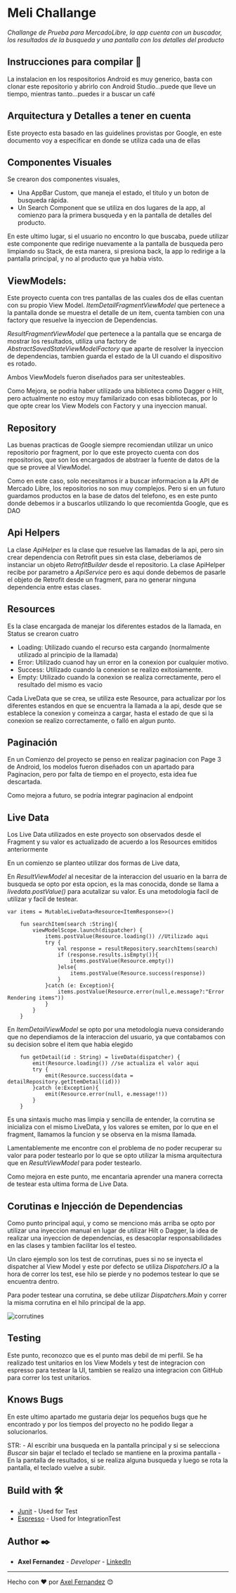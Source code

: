 # Meli Challange

_Challange de Prueba para MercadoLibre, la app cuenta con un buscador, los resultados de la busqueda
 y una pantalla con los detalles del producto_

## Instrucciones para compilar 🚀

La instalacion en los respositorios Android es muy generico, basta con clonar este repositorio 
y abrirlo con Android Studio...puede que lleve un tiempo, mientras tanto...puedes ir a buscar un café 


## Arquitectura y Detalles a tener en cuenta

Este proyecto esta basado en las guidelines provistas por Google, en este documento 
voy a especificar en donde se utiliza cada una de ellas
    
## Componentes Visuales
    
Se crearon dos componentes visuales, 
 - Una AppBar Custom, que maneja el estado, el titulo y un boton de busqueda rápida.
 - Un Search Component que se utiliza en dos lugares de la app, al comienzo para la primera
  busqueda y en la pantalla de detalles del producto.
  
  En este ultimo lugar, si el usuario no encontro lo que buscaba, puede utilizar este componente
  que redirige nuevamente a la pantalla de busqueda pero limpiando su Stack, de esta manera, si 
  presiona back, la app lo redirige a la pantalla principal, y no al producto que ya habia visto.

## ViewModels:
    
Este proyecto cuenta con tres pantallas de las cuales dos de ellas cuentan con su propio View Model.
_ItemDetailFragmentViewModel_ que pertenece a la pantalla donde se muestra el detalle de un item, 
cuenta tambien con una factory que resuelve la inyeccion de Dependencias.

_ResultFragmentViewModel_ que pertenece a la pantalla que se encarga de mostrar los resultados,
utiliza una factory de _AbstractSavedStateViewModelFactory_ que aparte de resolver la inyeccion
de dependencias, tambien guarda el estado de la UI cuando el dispositivo es rotado.

Ambos ViewModels fueron diseñados para ser unitesteables.

Como Mejora, se podria haber utilizado una biblioteca como Dagger o Hilt, pero actualmente 
no estoy muy familarizado con esas bibliotecas, por lo que opte crear los View Models con Factory
y una inyeccion manual.
    
    
## Repository
    
Las buenas practicas de Google siempre recomiendan utilizar un unico repositorio por fragment,
por lo que este proyecto cuenta con dos repositorios, que son los encargados de abstraer 
la fuente de datos de la que se provee al ViewModel.

Como en este caso, solo necesitamos ir a buscar informacion a la API de Mercado Libre, 
los repositorios no son muy complejos. Pero si en un futuro guardamos productos en la base de 
datos del telefono, es en este punto donde debemos ir a buscarlos utilizando lo que recomientda
Google, que es DAO

## Api Helpers
    
La clase _ApiHelper_ es la clase que resuelve las llamadas de la api, pero sin crear dependencia 
con Retrofit pues sin esta clase, deberiamos de instanciar un objeto _RetrofitBuilder_ desde el 
repositorio. La clase ApiHelper recibe por parametro a _ApiService_ pero es aqui donde debemos 
de pasarle el objeto de Retrofit desde un fragment, para no generar ninguna dependencia entre 
estas clases. 
    
## Resources
Es la clase encargada de manejar los diferentes estados de la llamada, en Status se crearon cuatro

- Loading: Utilizado cuando el recurso esta cargando (normalmente utilizado al principio de la llamada)
- Error: Utilizado cuanod hay un error en la conexion por cualquier motivo.
- Success: Utilizado cuando la conexion se realizo exitosiamente.
- Empty: Utilizado cuando la conexion se realiza correctamente, pero el resultado del mismo es vacio

Cada LiveData que se crea, se utiliza este Resource, para actualizar por los diferentes estandos 
en que se encuentra la llamada a la api, desde que se establece la conexion y comeinza a cargar, 
hasta el estado de que si la conexion se realizo correctamente, o falló en algun punto.
    
## Paginación
    
En un Comienzo del proyecto se penso en realizar paginacion con Page 3 de Android, los modelos 
fueron diseñados con un apartado para Paginacion, pero por falta de tiempo en el proyecto, 
esta idea fue descartada.

Como mejora a futuro, se podría integrar paginacion al endpoint
    
    
## Live Data
    
Los Live Data utilizados en este proyecto son observados desde el Fragment y su valor es 
actualizado de acuerdo a los Resources emitidos anteriormente

En un comienzo se planteo utilizar dos formas de Live data,

En _ResultViewModel_ al necesitar de la interaccion del usuario en la barra de busqueda se opto 
por esta opcion, es la mas conocida, donde se llama a _livedata.postValue()_ 
para acutalizar su valor. Es una metodologia facil de utilizar y facil de testear. 
    
```
var items = MutableLiveData<Resource<ItemResponse>>()

    fun searchItem(search :String){
        viewModelScope.launch(dispatcher) {
            items.postValue(Resource.loading()) //Utilizado aqui
            try {
                val response = resultRepository.searchItems(search)
                if (response.results.isEmpty()){
                    items.postValue(Resource.empty())
                }else{
                    items.postValue(Resource.success(response))
                }
            }catch (e: Exception){
                items.postValue(Resource.error(null,e.message?:"Error Rendering items"))
            }
        }
    }
```

En _ItemDetailViewModel_ se opto por una metodologia nueva considerando que no dependiamos 
de la interaccion del usuario, ya que contabamos con su decision sobre el item que habia elegido

```
    fun getDetail(id : String) = liveData(dispatcher) {
        emit(Resource.loading()) //se actualiza el valor aqui
        try {
            emit(Resource.success(data = detailRepository.getItemDetail(id)))
        }catch (e:Exception){
            emit(Resource.error(null, e.message!!))
        }
    }
```  

Es una sintaxis mucho mas limpia y sencilla de entender, la corrutina se inicializa 
con el mismo LiveData, y los valores se emiten, por lo que en el fragment, llamamos la funcion y
se observa en la misma llamada.

Lamentablemente me encontre con el problema de no poder recuperar su valor para poder testearlo 
por lo que se opto utilizar la misma arquitectura que en _ResultViewModel_ para poder testearlo.

Como mejora en este punto, me encantaria aprender una manera correcta de testear esta ultima 
forma de Live Data.
    
## Corutinas e Injección de Dependencias

Como punto principal aqui, y como se menciono más arriba se opto por utilizar una inyeccion manual
en lugar de utilizar Hilt o Dagger, la idea de realizar una inyeccion de dependencias, es 
desacoplar responsabilidades en las clases y tambien facilitar los el testeo.

Un claro ejemplo son los test de corrutinas, pues si no se inyecta el dispatcher al View Model
 y este por defecto se utiliza _Dispatchers.IO_ a la hora de correr los test, ese hilo se pierde y no podemos 
testear lo que se encuentra dentro.

Para poder testear una corrutina, se debe utilizar _Dispatchers.Main_ y correr la misma corrutina 
en el hilo principal de la app.
    
![corrutines](https://i.stack.imgur.com/FvSax.jpg)

## Testing

Este punto, reconozco que es el punto mas debil de mi perfil. Se ha realizado test unitarios 
en los View Models y test de integracion con espresso para testear la UI, tambien se realizo una 
integracion con GitHub para correr los test unitarios.
    
    
## Knows Bugs
En este ultimo apartado me gustaria dejar los pequeños bugs que he encontrado y por los tiempos del 
proyecto no he podido llegar a solucionarlos. 

STR:
    - Al escribir una busqueda en la pantalla principal y si se selecciona _Buscar_ sin bajar el teclado
    el teclado se mantiene en la proxima pantalla
    - En la pantalla de resultados, si se realiza alguna busqueda y luego se rota la pantalla, 
    el teclado vuelve a subir.

## Build with 🛠️

* [Junit](https://junit.org/junit5/) - Used for Test
* [Espresso](https://developer.android.com/training/testing/espresso) - Used for IntegrationTest


## Author ✒️


* **Axel Fernandez** - *Developer* - [LinkedIn](https://www.linkedin.com/in/axel-fernandez/)

---
 Hecho con ❤️ por [Axel Fernandez](https://github.com/AxelFernandez) 😊
